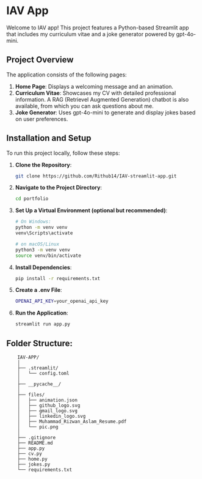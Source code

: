 # IAV App

Welcome to IAV app! This project features a Python-based Streamlit app that includes my curriculum vitae and a joke generator powered by gpt-4o-mini.

## Project Overview

The application consists of the following pages:

1. **Home Page**: Displays a welcoming message and an animation.
2. **Curriculum Vitae**: Showcases my CV with detailed professional information. A RAG (Retrievel Augmented Generation) chatbot is also available, from which you can ask questions about me.
3. **Joke Generator**: Uses gpt-4o-mini to generate and display jokes based on user preferences.

## Installation and Setup

To run this project locally, follow these steps:

1. **Clone the Repository**:
   ```bash
   git clone https://github.com/Rithub14/IAV-streamlit-app.git
    ```
2. **Navigate to the Project Directory**:
    ```bash
    cd portfolio
    ```
3. **Set Up a Virtual Environment (optional but recommended)**:
    ```bash
    # On Windows:
    python -m venv venv
    venv\Scripts\activate
    ```
    ```bash
    # on macOS/Linux
    python3 -m venv venv
    source venv/bin/activate
    ```
4. **Install Dependencies**:
    ```bash
    pip install -r requirements.txt
    ```
5. **Create a .env File**:
    ```bash
    OPENAI_API_KEY=your_openai_api_key
    ```
6. **Run the Application**:
    ```bash
    streamlit run app.py
    ```
## Folder Structure:
```
    IAV-APP/
    │
    ├── .streamlit/
    │   └── config.toml
    │
    ├── __pycache__/
    │
    ├── files/
    │   ├── animation.json
    │   ├── github_logo.svg
    │   ├── gmail_logo.svg
    │   ├── linkedin_logo.svg
    │   ├── Muhammad_Rizwan_Aslam_Resume.pdf
    │   └── pic.png
    │
    ├── .gitignore
    ├── README.md
    ├── app.py
    ├── cv.py
    ├── home.py
    ├── jokes.py
    └── requirements.txt
```